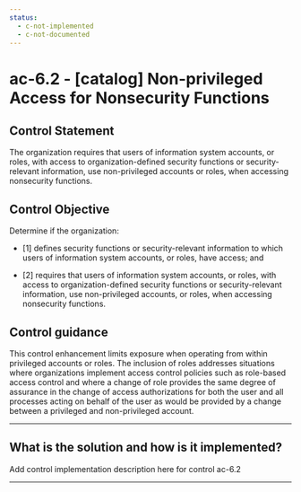 ```yaml
---
status:
  - c-not-implemented
  - c-not-documented
---
```


# ac-6.2 - \[catalog\] Non-privileged Access for Nonsecurity Functions

## Control Statement

The organization requires that users of information system accounts, or roles, with access to organization-defined security functions or security-relevant information, use non-privileged accounts or roles, when accessing nonsecurity functions.

## Control Objective

Determine if the organization:

- \[1\] defines security functions or security-relevant information to which users of information system accounts, or roles, have access; and

- \[2\] requires that users of information system accounts, or roles, with access to organization-defined security functions or security-relevant information, use non-privileged accounts, or roles, when accessing nonsecurity functions.

## Control guidance

This control enhancement limits exposure when operating from within privileged accounts or roles. The inclusion of roles addresses situations where organizations implement access control policies such as role-based access control and where a change of role provides the same degree of assurance in the change of access authorizations for both the user and all processes acting on behalf of the user as would be provided by a change between a privileged and non-privileged account.

______________________________________________________________________

## What is the solution and how is it implemented?

Add control implementation description here for control ac-6.2

______________________________________________________________________
